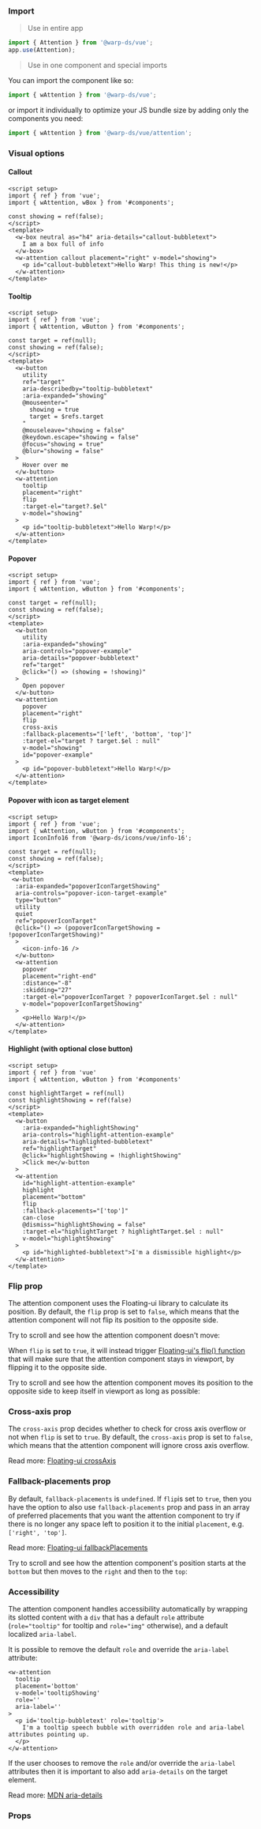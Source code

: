### Import

> Use in entire app

```js
import { Attention } from '@warp-ds/vue';
app.use(Attention);
```

> Use in one component and special imports

You can import the component like so:
```js
import { wAttention } from '@warp-ds/vue';
```

or import it individually to optimize your JS bundle size by adding only the components you need:
```js
import { wAttention } from '@warp-ds/vue/attention';
```

### Visual options

#### Callout

```vue
<script setup>
import { ref } from 'vue';
import { wAttention, wBox } from '#components';

const showing = ref(false);
</script>
<template>
  <w-box neutral as="h4" aria-details="callout-bubbletext">
    I am a box full of info
  </w-box>
  <w-attention callout placement="right" v-model="showing">
    <p id="callout-bubbletext">Hello Warp! This thing is new!</p>
  </w-attention>
</template>
```

#### Tooltip

```vue
<script setup>
import { ref } from 'vue';
import { wAttention, wButton } from '#components';

const target = ref(null);
const showing = ref(false);
</script>
<template>
  <w-button
    utility
    ref="target"
    aria-describedby="tooltip-bubbletext"
    :aria-expanded="showing"
    @mouseenter="
      showing = true
      target = $refs.target
    "
    @mouseleave="showing = false"
    @keydown.escape="showing = false"
    @focus="showing = true"
    @blur="showing = false"
  >
    Hover over me
  </w-button>
  <w-attention
    tooltip
    placement="right"
    flip
    :target-el="target?.$el"
    v-model="showing"
  >
    <p id="tooltip-bubbletext">Hello Warp!</p>
  </w-attention>
</template>
```

#### Popover

```vue
<script setup>
import { ref } from 'vue';
import { wAttention, wButton } from '#components';

const target = ref(null);
const showing = ref(false);
</script>
<template>
  <w-button
    utility
    :aria-expanded="showing"
    aria-controls="popover-example"
    aria-details="popover-bubbletext"
    ref="target"
    @click="() => (showing = !showing)"
  >
    Open popover
  </w-button>
  <w-attention
    popover
    placement="right"
    flip
    cross-axis
    :fallback-placements="['left', 'bottom', 'top']"
    :target-el="target ? target.$el : null"
    v-model="showing"
    id="popover-example"
  >
    <p id="popover-bubbletext">Hello Warp!</p>
  </w-attention>
</template>
```

#### Popover with icon as target element

```vue
<script setup>
import { ref } from 'vue';
import { wAttention, wButton } from '#components';
import IconInfo16 from '@warp-ds/icons/vue/info-16';

const target = ref(null);
const showing = ref(false);
</script>
<template>
 <w-button
  :aria-expanded="popoverIconTargetShowing"
  aria-controls="popover-icon-target-example"
  type="button"
  utility
  quiet
  ref="popoverIconTarget"
  @click="() => (popoverIconTargetShowing = !popoverIconTargetShowing)"
  >
    <icon-info-16 />
  </w-button>
  <w-attention
    popover
    placement="right-end"
    :distance="-8"
    :skidding="27"
    :target-el="popoverIconTarget ? popoverIconTarget.$el : null"
    v-model="popoverIconTargetShowing"
  >
    <p>Hello Warp!</p>
  </w-attention>
</template>
```

#### Highlight (with optional close button)

```vue
<script setup>
import { ref } from 'vue'
import { wAttention, wButton } from '#components'

const highlightTarget = ref(null)
const highlightShowing = ref(false)
</script>
<template>
  <w-button
    :aria-expanded="highlightShowing"
    aria-controls="highlight-attention-example"
    aria-details="highlighted-bubbletext"
    ref="highlightTarget"
    @click="highlightShowing = !highlightShowing"
    >Click me</w-button
  >
  <w-attention
    id="highlight-attention-example"
    highlight
    placement="bottom"
    flip
    :fallback-placements="['top']"
    can-close
    @dismiss="highlightShowing = false"
    :target-el="highlightTarget ? highlightTarget.$el : null"
    v-model="highlightShowing"
  >
    <p id="highlighted-bubbletext">I'm a dismissible highlight</p>
  </w-attention>
</template>
```
### Flip prop
The attention component uses the Floating-ui library to calculate its position.
By default, the `flip` prop is set to `false`, which means that the attention component will not flip its position to the opposite side.

Try to scroll and see how the attention component doesn't move:

<attention-static-example />

When `flip` is set to `true`, it will instead trigger [Floating-ui's flip() function](https://floating-ui.com/docs/flip) that will make sure that the attention component stays in viewport, by flipping it to the opposite side.

Try to scroll and see how the attention component moves its position to the opposite side to keep itself in viewport as long as possible:

<attention-flip-example />

### Cross-axis prop
The `cross-axis` prop decides whether to check for cross axis overflow or not when `flip` is set to `true`.
By default, the `cross-axis` prop is set to `false`, which means that the attention component will ignore cross axis overflow.

Read more: [Floating-ui crossAxis](https://floating-ui.com/docs/flip#crossaxis)

### Fallback-placements prop
By default, `fallback-placements` is `undefined`.
If `flip`is set to `true`, then you have the option to also use `fallback-placements` prop and pass in an array of preferred placements that you want the attention component to try if there is no longer any space left to position it to the initial `placement`, e.g. `['right', 'top']`.

Read more: [Floating-ui fallbackPlacements](https://floating-ui.com/docs/flip#fallbackplacements)

Try to scroll and see how the attention component's position starts at the `bottom` but then moves to the `right` and then to the `top`: 

<attention-fallback-placements-example />

### Accessibility
The attention component handles accessibility automatically by wrapping its slotted content with a `div` that has a default `role` attribute (`role="tooltip"` for tooltip and `role="img"` otherwise), and a default localized `aria-label`.

It is possible to remove the default `role` and override the `aria-label` attribute:

```vue
<w-attention
  tooltip
  placement='bottom'
  v-model='tooltipShowing'
  role=''
  aria-label=''
>
  <p id='tooltip-bubbletext' role='tooltip'>
    I'm a tooltip speech bubble with overridden role and aria-label attributes pointing up.
  </p>
</w-attention>
```

If the user chooses to remove the `role` and/or override the `aria-label` attributes then it is important to also add `aria-details` on the target element.

Read more: [MDN aria-details](https://developer.mozilla.org/en-US/docs/Web/Accessibility/ARIA/Attributes/aria-details)

### Props

<api-table type="vue" component="Callout" />
